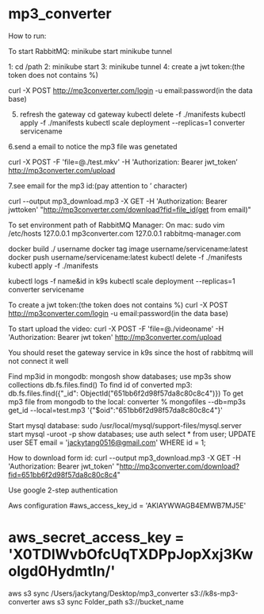 # mp3_converter

How to run:

To start RabbitMQ:
minikube start
minikube tunnel

1: cd /path
2: minikube start
3: minikube tunnel
4: create a jwt token:(the token does not contains %)

curl -X POST http://mp3converter.com/login -u email:password(in the data base)

5. refresh the gateway
cd gateway 
kubectl delete  -f ./manifests
kubectl apply -f ./manifests
kubectl scale deployment --replicas=1 converter servicename

6.send a email to notice the mp3 file was genetated 

curl -X POST -F 'file=@./test.mkv' -H 'Authorization: Bearer jwt_token’
http://mp3converter.com/upload

7.see email for the mp3 id:(pay attention to ’ character)

curl --output mp3_download.mp3 -X GET -H 'Authorization: Bearer jwttoken' "http://mp3converter.com/download?fid=file_id(get from email)"


To set environment path of RabbitMQ Manager:
On mac: sudo vim /etc/hosts
127.0.0.1 mp3converter.com
127.0.0.1 rabbitmq-manager.com





docker build ./
username
docker tag image username/servicename:latest
docker push username/servicename:latest
kubectl delete  -f ./manifests
kubectl apply -f ./manifests

kubectl logs -f name&id in k9s
kubectl scale deployment --replicas=1 converter servicename

To create a jwt token:(the token does not contains %)
curl -X POST http://mp3converter.com/login -u email:password(in the data base)

To start upload the video:
curl -X POST -F 'file=@./videoname' -H 'Authorization: Bearer jwt token'
http://mp3converter.com/upload

You should reset the gateway service in k9s since the host of rabbitmq will not connect it well


Find mp3id in mongodb:
mongosh
show databases;
use mp3s
show collections
db.fs.files.find()
To find id of converted mp3:
db.fs.files.find({"_id": ObjectId("651bb6f2d98f57da8c80c8c4")})
To get mp3 file from mongodb to the local:
converter % mongofiles --db=mp3s get_id --local=test.mp3 '{"$oid":"651bb6f2d98f57da8c80c8c4"}'

Start mysql database:
sudo /usr/local/mysql/support-files/mysql.server start 
mysql -uroot -p
show databases;
use auth
select * from user;
UPDATE user SET email = 'jackytang0516@gmail.com' WHERE id = 1;



How to download form id:
curl --output mp3_download.mp3 -X GET -H 'Authorization: Bearer jwt_token' 
"http://mp3converter.com/download?fid=651bb6f2d98f57da8c80c8c4"

Use google 2-step authentication                                            

Aws configuration
#aws_access_key_id = 'AKIAYWWAGB4EMWB7MJ5E'
# aws_secret_access_key = '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'

aws s3 sync /Users/jackytang/Desktop/mp3_converter s3://k8s-mp3-converter
aws s3 sync Folder_path s3://bucket_name


